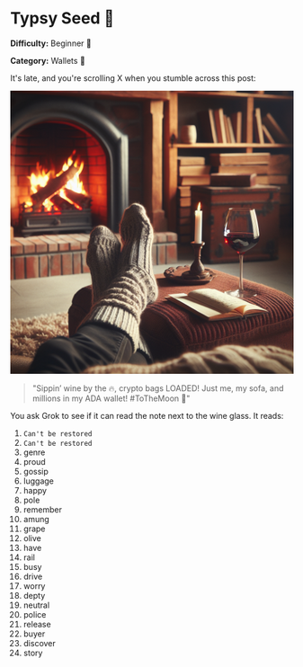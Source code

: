 # Typsy Seed 🍷

**Difficulty:** Beginner 👋

**Category:** Wallets 👛

It's late, and you're scrolling X when you stumble across this post:

![a picture of someone in front of a fireplace with a glass of wine](./banner.jpg)

> "Sippin’ wine by the 🔥, crypto bags LOADED! Just me, my sofa, and millions in my ADA wallet! #ToTheMoon 🚀"

You ask Grok to see if it can read the note next to the wine glass. It reads:

1. `Can't be restored`
2. `Can't be restored`
3. genre
4. proud
5. gossip
6. luggage
7. happy
8. pole
9. remember
10. amung
11. grape
12. olive
13. have
14. rail
15. busy
16. drive
17. worry
18. depty
19. neutral
20. police
21. release
22. buyer
23. discover
24. story
